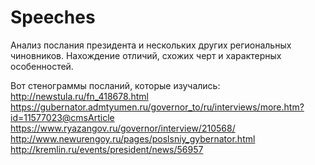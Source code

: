 # Speeches
Анализ послания президента и нескольких других региональных чиновников. Нахождение отличий, схожих черт и характерных особенностей.

Вот стенограммы посланий, которые изучались:
http://newstula.ru/fn_418678.html
https://gubernator.admtyumen.ru/governor_to/ru/interviews/more.htm?id=11577023@cmsArticle
https://www.ryazangov.ru/governor/interview/210568/
http://www.newurengoy.ru/pages/poslsniy_gybernator.html
http://kremlin.ru/events/president/news/56957
